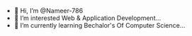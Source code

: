 - 👋 Hi, I’m @Nameer-786
- 👀 I’m interested Web & Application Development...
- 🌱 I’m currently learning Bechalor's Of Computer Science...
<!---
Nameer-786/Nameer-786 is a ✨ special ✨ repository because its `README.md` (this file) appears on your GitHub profile.
You can click the Preview link to take a look at your changes.
--->
